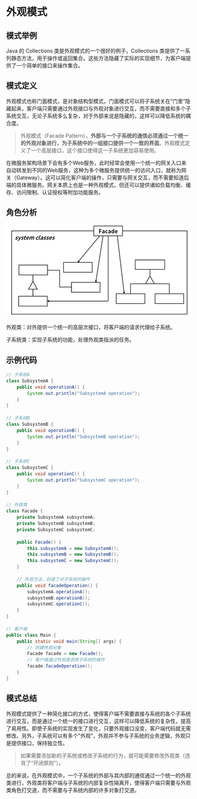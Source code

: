 # 外观模式

## 模式举例

Java 的 Collections 类是外观模式的一个很好的例子。Collections 类提供了一系列静态方法，用于操作或返回集合。这些方法隐藏了实际的实现细节，为客户端提供了一个简单的接口来操作集合。

## 模式定义

外观模式也称门面模式，是对象结构型模式，门面模式可以将子系统关在“门里”隐藏起来，客户端只需要通过外观接口与外观对象进行交互，而不需要直接和多个子系统交互，无论子系统多么复杂，对于外部来说是隐藏的，这样可以降低系统的耦合度。

> 外观模式（Facade  Pattern），**外部与一个子系统的通信必须通过一个统一的外观对象进行，为子系统中的一组接口提供一个一致的界面**。外观模式定义了一个高层接口，这个接口使得这一子系统更加容易使用。

在微服务架构场景下会有多个Web服务，此时经常会使用一个统一的网关入口来自动转发到不同的Web服务，这种为多个微服务提供统一的访问入口，就称为网关（Gateway）。这可以简化客户端的操作，只需要与网关交互，而不需要知道后端的具体微服务。网关本质上也是一种外观模式，但还可以提供诸如负载均衡、缓存、访问限制、认证授权等附加功能服务。

## 角色分析

![img](images/01_外观模式/154ff000ea6e6bdc85dd92b8b40d66a9.png)

外观类：对外提供⼀个统⼀的高层次接口，将客户端的请求代理给子系统。

子系统类：实现子系统的功能，处理外观类指派的任务。

## 示例代码

```java
// 子系统A
class SubsystemA {
    public void operationA() {
        System.out.println("SubsystemA operation");
    }
}

// 子系统B
class SubsystemB {
    public void operationB() {
        System.out.println("SubsystemB operation");
    }
}

// 子系统C
class SubsystemC {
    public void operationC() {
        System.out.println("SubsystemC operation");
    }
}

// 外观类
class Facade {
    private SubsystemA subsystemA;
    private SubsystemB subsystemB;
    private SubsystemC subsystemC;

    public Facade() {
        this.subsystemA = new SubsystemA();
        this.subsystemB = new SubsystemB();
        this.subsystemC = new SubsystemC();
    }

    // 外观方法，封装了对子系统的操作
    public void facadeOperation() {
        subsystemA.operationA();
        subsystemB.operationB();
        subsystemC.operationC();
    }
}

// 客户端
public class Main {
    public static void main(String[] args) {
        // 创建外观对象
        Facade facade = new Facade();
        // 客户端通过外观类调用子系统的操作
        facade.facadeOperation();
    }
}
```

## 模式总结

外观模式提供了一种简化接口的方式，使得客户端不需要直接与系统的各个子系统进行交互，而是通过一个统一的接口进行交互，这样可以降低系统的复杂性，提高了易用性。即使子系统的实现发生了变化，只要外观接口没变，客户端代码就无需修改。另外，子系统可以有多个"外观"，外观并不参与子系统的业务逻辑，外观只是提供接口，保持独立性。

> 如果需要添加新的子系统或修改子系统的行为，就可能需要修改外观类（违背了“开闭原则”）。

总的来说，在外观模式中，一个子系统的外部与其内部的通信通过一个统一的外观类进行，外观类将客户端与子系统的内部复杂性隔离开，使得客户端只需要与外观类角色打交道，而不需要与子系统内部的许多对象打交道。